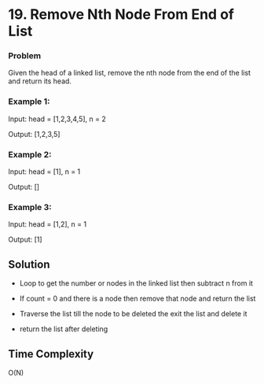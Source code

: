 # 19. Remove Nth Node From End of List

### Problem

Given the head of a linked list, remove the nth node from the end of the list and return its head. 

### Example 1:

Input: head = [1,2,3,4,5], n = 2

Output: [1,2,3,5]

### Example 2:

Input: head = [1], n = 1

Output: []

### Example 3:

Input: head = [1,2], n = 1

Output: [1]

## Solution

- Loop to get the number or nodes in the linked list then subtract n from it

- If count = 0 and there is a node then remove that node and return the list

- Traverse the list till the node to be deleted the exit the list and delete it

- return the list after deleting

## Time Complexity
O(N)